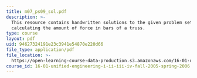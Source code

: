 ```yaml
---
title: m07_ps09_sol.pdf
description: >-
  This resource contains handwritten solutions to the given problem set of
  calculating the amount of force in bars of a truss.
type: course
layout: pdf
uid: 94627324191e23c3941e54870e220d66
file_type: application/pdf
file_location: >-
  https://open-learning-course-data-production.s3.amazonaws.com/16-01-unified-engineering-i-ii-iii-iv-fall-2005-spring-2006/94627324191e23c3941e54870e220d66_m07_ps09_sol.pdf
course_id: 16-01-unified-engineering-i-ii-iii-iv-fall-2005-spring-2006
---
```

